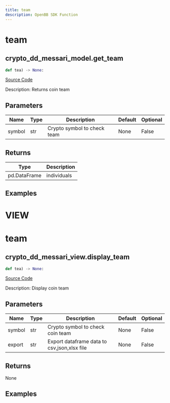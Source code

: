 ```yaml
---
title: team
description: OpenBB SDK Function
---
```

# team

## crypto_dd_messari_model.get_team

```python
def tea) -> None:
```
[Source Code](https://github.com/OpenBB-finance/OpenBBTerminal/tree/main/openbb_terminal/decorators.py#L410)

Description: Returns coin team

## Parameters

| Name | Type | Description | Default | Optional |
| ---- | ---- | ----------- | ------- | -------- |
| symbol | str | Crypto symbol to check team | None | False |

## Returns

| Type | Description |
| ---- | ----------- |
| pd.DataFrame | individuals |

## Examples




# VIEW

# team

## crypto_dd_messari_view.display_team

```python
def tea) -> None:
```
[Source Code](https://github.com/OpenBB-finance/OpenBBTerminal/tree/main/openbb_terminal/decorators.py#L543)

Description: Display coin team

## Parameters

| Name | Type | Description | Default | Optional |
| ---- | ---- | ----------- | ------- | -------- |
| symbol | str | Crypto symbol to check coin team | None | False |
| export | str | Export dataframe data to csv,json,xlsx file | None | False |

## Returns

None

## Examples

